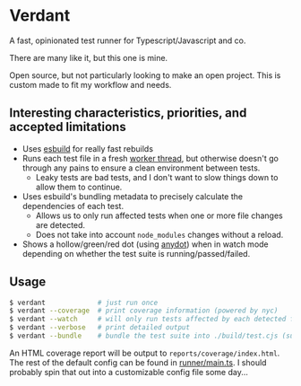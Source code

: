 # Verdant

A fast, opinionated test runner for Typescript/Javascript and co.

There are many like it, but this one is mine.

Open source, but not particularly looking to make an open project. This is custom made to fit my workflow and needs.

## Interesting characteristics, priorities, and accepted limitations

- Uses [esbuild](https://esbuild.github.io/) for really fast rebuilds
- Runs each test file in a fresh [worker thread](https://nodejs.org/api/worker_threads.html), but otherwise doesn't go through any pains to ensure a clean environment between tests.
  - Leaky tests are bad tests, and I don't want to slow things down to allow them to continue.
- Uses esbuild's bundling metadata to precisely calculate the dependencies of each test.
  - Allows us to only run affected tests when one or more file changes are detected.
  - Does not take into account `node_modules` changes without a reload.
- Shows a hollow/green/red dot (using [anydot](https://github.com/tonsky/AnyBar)) when in watch mode depending on whether the test suite is running/passed/failed.

## Usage

```sh
$ verdant             # just run once
$ verdant --coverage  # print coverage information (powered by nyc)
$ verdant --watch     # will only run tests affected by each detected file change
$ verdant --verbose   # print detailed output
$ verdant --bundle    # bundle the test suite into ./build/test.cjs (suitable for running directly with node)
```

An HTML coverage report will be output to `reports/coverage/index.html`. The rest of the default config can be found in [runner/main.ts](./runner/main.ts). I should probably spin that out into a customizable config file some day...
